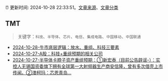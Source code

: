 :alarm_clock: 更新时间: 2024-10-28 22:33:51。[文章来源](/README.md)、[文章分类](/TAGS.md)

## TMT


> 关键字：`科技`、`半导体`、`芯片`、`电信`、`集成电路`、`中国移动`、`中国联通`



- [2024-10-28-牛市底层逻辑：放水、重组、科技三要素](https://xueqiu.com/8673785171/309860185) 
- [2024-10-27-A股：科技+重组预期的相关公司](https://xueqiu.com/2340613631/309768267) 
- [2024-10-27-半导体卡脖子资产重组预期：①新宏泰（目前公告辟谣-）：实控人无锡国资委旗下拥有全球第一大射频器生产商安信隆，曾有多次借壳上市传闻。②澳柯玛：芯恩青岛...](https://xueqiu.com/5849638862/309746159) 
